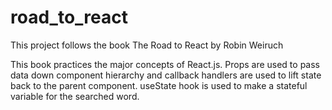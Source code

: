 # road_to_react

This project follows the book The Road to React by Robin Weiruch

This book practices the major concepts of React.js. Props are used to pass data down component hierarchy and callback handlers are used to lift state back to the parent component. useState hook is used to make a stateful variable for the searched word.
